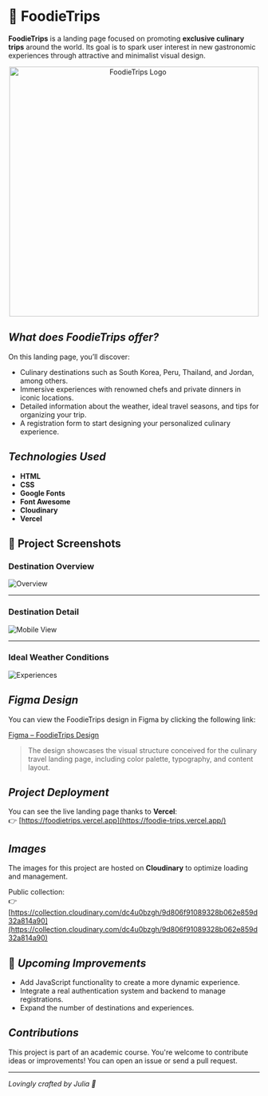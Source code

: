 # 🍴 FoodieTrips

**FoodieTrips** is a landing page focused on promoting **exclusive culinary trips** around the world. Its goal is to spark user interest in new gastronomic experiences through attractive and minimalist visual design.

<div align="center">
  <img src="https://res.cloudinary.com/dc4u0bzgh/image/upload/w_1000,ar_16:9,c_fill,g_auto,e_sharpen/v1747749976/Logo_FoodieTrips_qeuapr_1_pseeru.png" alt="FoodieTrips Logo" width="500"/>
</div>

## *What does FoodieTrips offer?*

On this landing page, you’ll discover:

- Culinary destinations such as South Korea, Peru, Thailand, and Jordan, among others.
- Immersive experiences with renowned chefs and private dinners in iconic locations.
- Detailed information about the weather, ideal travel seasons, and tips for organizing your trip.
- A registration form to start designing your personalized culinary experience.

## *Technologies Used*

- **HTML**
- **CSS**
- **Google Fonts**
- **Font Awesome**
- **Cloudinary**
- **Vercel**

## 📸 Project Screenshots

### Destination Overview
![Overview](https://res.cloudinary.com/dc4u0bzgh/image/upload/v1747579776/1_mibp74.png)

---

### Destination Detail
![Mobile View](https://res.cloudinary.com/dc4u0bzgh/image/upload/v1747579776/2_fhmzkd.png)

---

### Ideal Weather Conditions
![Experiences](https://res.cloudinary.com/dc4u0bzgh/image/upload/v1747579777/3_qhv81n.png)

## *Figma Design*

You can view the FoodieTrips design in Figma by clicking the following link:

[Figma – FoodieTrips Design](https://www.figma.com/design/CtAkCVm4uud9jc3FYms0NV/FoodieTrips?node-id=0-1&t=oyFSGJjiBowESWWG-1)

> The design showcases the visual structure conceived for the culinary travel landing page, including color palette, typography, and content layout.

## *Project Deployment*

You can see the live landing page thanks to **Vercel**:  
👉 [https://foodietrips.vercel.app](https://foodie-trips.vercel.app/)

## *Images*

The images for this project are hosted on **Cloudinary** to optimize loading and management.

Public collection:  
👉 [https://collection.cloudinary.com/dc4u0bzgh/9d806f91089328b062e859d32a814a90](https://collection.cloudinary.com/dc4u0bzgh/9d806f91089328b062e859d32a814a90)

## 🚀 *Upcoming Improvements*

- Add JavaScript functionality to create a more dynamic experience.
- Integrate a real authentication system and backend to manage registrations.
- Expand the number of destinations and experiences.

## *Contributions*

This project is part of an academic course. You're welcome to contribute ideas or improvements! You can open an issue or send a pull request.

---

*Lovingly crafted by Julia 💞*


